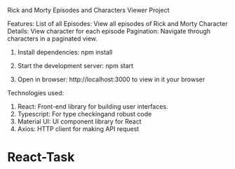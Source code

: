Rick and Morty Episodes and Characters Viewer Project

Features:
List of all Episodes: View all episodes of Rick and Morty
Character Details: View character for each episode
Pagination: Navigate through characters in a paginated view.

1) Install dependencies: npm install

2) Start the development server: npm start

3) Open in browser: http://localhost:3000 to view in it your browser

Technologies used:
1) React: Front-end library for building user interfaces.
2) Typescript: For type checkingand robust code
3) Material UI: UI component library for React
4) Axios: HTTP client for making API request
# React-Task

